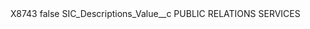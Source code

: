 <?xml version="1.0" encoding="UTF-8"?>
<CustomMetadata xmlns="http://soap.sforce.com/2006/04/metadata" xmlns:xsi="http://www.w3.org/2001/XMLSchema-instance" xmlns:xsd="http://www.w3.org/2001/XMLSchema">
    <label>X8743</label>
    <protected>false</protected>
    <values>
        <field>SIC_Descriptions_Value__c</field>
        <value xsi:type="xsd:string">PUBLIC RELATIONS SERVICES</value>
    </values>
</CustomMetadata>
